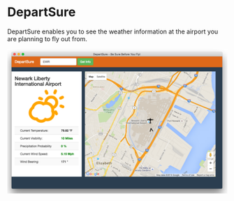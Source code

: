 # DepartSure

DepartSure enables you to see the weather information at the airport you are planning to fly out from. 

![alt tag](https://github.com/pothurajusai/DepartSure/blob/master/DepartSureScreenshot.png)

